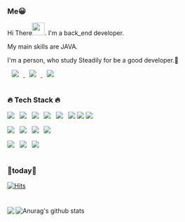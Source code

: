 <div align="left">
<h3>Me😀 </h3>

<p>Hi There<img src="https://github.com/rajput2107/rajput2107/blob/master/Assets/Hi.gif" width="29px">.  I'm a back_end developer.</p>
<p>My main skills are JAVA.</p>
<p>I'm a person, who study Steadily for be a good developer.🥰</p>
    
<a href="https://www.instagram.com/runner_jinn/">
    <img 
        src="http://img.shields.io/badge/-Instagram-white?style=flat&logo=Instagram&link=https://instagram.com/runner_jinn/"
        style="height : auto; margin-left : 10px; margin-right : 10px;"/>
</a>

<a href="https://developer-jinn.notion.site/Jinn-b99d082a3a4346278b5794a950b911e0">
    <img 
        src="http://img.shields.io/badge/-Notion-black?style=flat&logo=Notion&link=https://developer-jinn.notion.site/Jinn-b99d082a3a4346278b5794a950b911e0"
        style="height : auto; margin-left : 10px; margin-right : 10px;"/>
</a>

<a href = mailto:quizho93@gmail.com>
    <img 
        src="http://img.shields.io/badge/Gmail-d14836?style=flat-square&logo=Gmail&logoColor=white&link=mailto:quizho93@gmail.com)](mailto:quizho93@gmail.com)"
        style="height : auto; margin-left : 10px; margin-right : 10px;"/>
</a>

#
<h3>🔥 Tech Stack 🔥</h3>
<p>
   <img src="https://img.shields.io/badge/Java-007396?style=flat&logo=Java&logoColor=white"/>&nbsp;&nbsp;
   <img src="https://img.shields.io/badge/oracle-F80000?style=flat&logo=oracle&logoColor=white"/>&nbsp;&nbsp;
   <img src="https://img.shields.io/badge/MyBatis-232F3E?style=flat&logo=MyBatis&logoColor=#A8B9CC"/>&nbsp;&nbsp;
   <img src="https://img.shields.io/badge/Spring-6DB33F?style=flat&logo=Spring&logoColor=white"/>&nbsp;&nbsp;
   <img src="https://img.shields.io/badge/Springboot-white?style=flat&logo=Springboot&logoColor=#3776AB"/>&nbsp;&nbsp;
   <img src="https://img.shields.io/badge/apache tomcat-F8DC75?style=flat&logo=apachetomcat&logoColor=black"/>
   <img src="https://img.shields.io/badge/Bootstrap-7952B3?style=flat&logo=Bootstrap&logoColor=white"/>
   <img src="https://img.shields.io/badge/JPA-181717?style=flat&logo=JPA&logoColor=7952B3"/>
</p>

<p>
    <img src="https://img.shields.io/badge/HTML5-E34F26?style=flat&logo=html5&logoColor=white"/>&nbsp;&nbsp;
    <img src="https://img.shields.io/badge/CSS3-1572B6?style=flat&logo=css3&logoColor=white"/>&nbsp;&nbsp;
   <img src="https://img.shields.io/badge/JavaScript-gray?style=flat&logo=JavaScript&logoColor=F7DF1E"/>&nbsp;&nbsp;
   <img src="https://img.shields.io/badge/jQuery-0769AD?style=flat&logo=jQuery&logoColor=white"/>&nbsp;&nbsp;

</p>

<p><img src="https://img.shields.io/badge/Notion-black?style=flat&logo=Notion&logoColor=white"/>&nbsp;&nbsp;
   <img src="https://img.shields.io/badge/GitHub-gray?style=flat&logo=GitHub&logoColor=white"/>&nbsp;&nbsp;
   <img src="https://img.shields.io/badge/Git-F05032?style=flat&logo=Git&logoColor=white"/>
</p>
    
#    
<h3>📧today📧</h3>

[![Hits](https://hits.seeyoufarm.com/api/count/incr/badge.svg?url=https%3A%2F%2Fgithub.com%2FHoJinn%2Fhit-counter&count_bg=%23C83D3D&title_bg=%236D6D6D&icon=&icon_color=%23E7E7E7&title=hits&edge_flat=false)](https://hits.seeyoufarm.com)
  
#
 ![Anurag's github stats](https://github-readme-stats.vercel.app/api?username=HoJinn&show_icons=true&theme=vue )&nbsp;&nbsp;&nbsp;&nbsp;
<img align="left" src="https://github.com/rajput2107/rajput2107/blob/master/Assets/Developer.gif"/>
<!-- ![Top Langs](https://github-readme-stats.vercel.app/api/top-langs/?username=HoJinn&layout=compact&theme=vue ) -->
    
</div>

